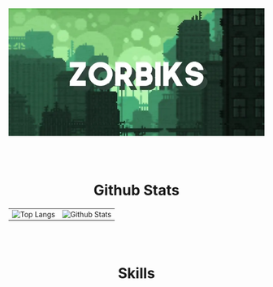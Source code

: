 <div align="center">
  <img src="banner.webp" alt="Banner">
</div>

<br><br>

<div align="center">
  <h1>Github Stats</h1>
  <table>
    <tr>
      <td><img src="https://github-readme-stats.vercel.app/api/top-langs/?username=Zorbiks&layout=compact&theme=vue-dark&langs_count=5" alt="Top Langs"></td>
      <td><img src="https://github-readme-stats.vercel.app/api/?username=Zorbiks&layout=compact&theme=vue-dark&langs_count=5" alt="Github Stats"></td>
    </tr>
  </table>
</div>

<br><br>

<div align="center">
  <h1>Skills</h1>
  <img src="https://img.shields.io/badge/Code-JavaScript-informational?style=flat&logo=javascript&color=F7DF1E" alt="">
  <img src="https://img.shields.io/badge/Code-Bootstrap-informational?style=flat&logo=bootstrap&color=7952b3" alt="">
  <img src="https://img.shields.io/badge/Code-PHP-informational?style=flat&logo=php&color=777BB4" alt="">
  <img src="https://img.shields.io/badge/System-Linux-informational?style=flat&logo=linux&color=FCC624" alt="">
  <img src="https://img.shields.io/badge/Code-SQL-informational?style=flat&logo=MySQL&color=4479a1" alt="">
</div>
